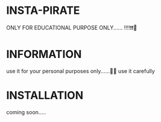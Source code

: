 # INSTA-PIRATE
ONLY FOR EDUCATIONAL PURPOSE ONLY...... ‼️‼️❗❗🔴
# INFORMATION
use it for your personal purposes only......😶‍🌫️
use it carefully
# INSTALLATION
coming soon.....
